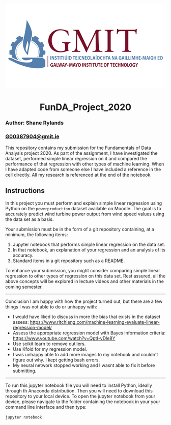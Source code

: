 ![GMIT_Logo.png](GMIT-logo.png)

# <div align="center"> FunDA_Project_2020 <div>
### Author: Shane Rylands
### G00387904@gmit.ie
  
This repository contains my submission for the Fundamentals of Data Analysis project 2020. As part of the assignment, I have investigated the dataset, performed simple linear regression on it and compared the performance of that regression with other types of machine learning. When I have adapted code from someone else I have included a reference in the cell directly. All my research is referenced at the end of the notebook.

## Instructions
In this project you must perform and explain simple linear regression using Python on the `powerproduction` dataset available on Moodle. The goal is to accurately predict wind turbine power output from wind speed values using the data set as a basis.

Your submission must be in the form of a git repository containing, at a minimum, the following items:

1. Jupyter notebook that performs simple linear regression on the data set.
2. In that notebook, an explanation of your regression and an analysis of its accuracy.
3. Standard items in a git repository such as a README.

To enhance your submission, you might consider comparing simple linear regression to other types of regression on this data set. Rest assured, all the above concepts will be explored in lecture videos and other materials in the coming semester.

***

Conclusion
I am happy with how the project turned out, but there are a few things I was not able to do or unhappy with:
- I would have liked to discuss in more the bias that exists in the dataset assess:
  https://www.ritchieng.com/machine-learning-evaluate-linear-regression-model/
- Assess the appropriate regression model with Bayes information criteria:
  https://www.youtube.com/watch?v=QptI-vDle8Y
- Use scikit learn to remove outliers.
- Use Kfold for my regression model.
- I was unhappy able to add more images to my notebook and couldn't figure out why. I kept getting bash errors.
- My neural network stopped working and I wasnt able to fix it before submitting.

***

To run this jupyter notebook file you will need to install Python, ideally through th Anaconda distribution. Then you will need to download this repository to your local device. To open the jupyter notebook from your device, please navigate to the folder containing the notebook in your your command line interface and then type: 

`jupyter notebook`
